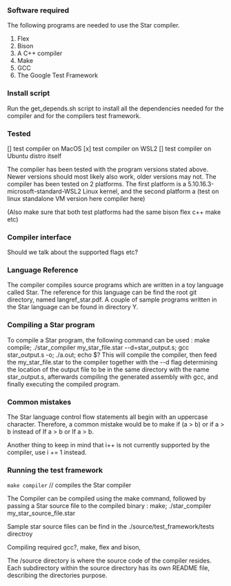 
### Software required
The following programs are needed to use the Star compiler.
1. Flex
2. Bison
3. A C++ compiler
4. Make
5. GCC
6. The Google Test Framework

### Install script
Run the get_depends.sh script to install all the dependencies needed for the compiler and for the compilers test framework.

### Tested
[] test compiler on MacOS
[x] test compiler on WSL2
[] test compiler on Ubuntu distro itself

The compiler has been tested with the program versions stated above.
Newer versions should most likely also work, older versions may not.
The compiler has been tested on 2 platforms. The first platform
is a 5.10.16.3-microsoft-standard-WSL2 Linux kernel,
and the second platform a (test on linux standalone VM version here compiler here)

(Also make sure that both test platforms had the same bison flex c++ make etc)

### Compiler interface
Should we talk about the supported flags etc?

### Language Reference
The compiler compiles source programs which are written in a toy language called Star. The reference for this language can be find the root git directory, named langref_star.pdf. A couple of sample programs written in the Star language can be found in directory Y.

### Compiling a Star program
To compile a Star program, the following command can be used :
make compile; ./star_compiler my_star_file.star --d=star_output.s; gcc star_output.s -o; ./a.out; echo $?
This will compile the compiler, then feed the my_star_file.star to the compiler together
with the --d  flag determining the location of the output file to be in the same
directory with the name star_output.s, afterwards compiling the generated assembly
with gcc, and finally executing the compiled program.

### Common mistakes
The Star language control flow statements all begin with an uppercase character. Therefore,
a common mistake would be to make if (a > b) or if a > b instead of If a > b or If a > b.

Another thing to keep in mind that i++ is not currently supported by the compiler,
use i += 1 instead.

### Running the test framework
`make compiler` // compiles the Star compiler

The Compiler can be compiled using the make command, followed
by passing a Star source file to the compiled binary :
make;
./star_compiler my_star_source_file.star

Sample star source files can be find in the ./source/test_framework/tests directroy

Compiling required gcc?, make, flex and bison,

The /source directory is where the source code of the compiler resides. Each subdirectory within the source directory has its own README file, describing the directories purpose.

